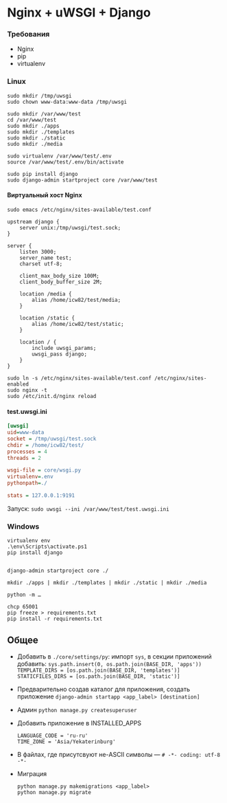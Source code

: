 Nginx + uWSGI + Django
======================

### Требования

* Nginx
* pip
* virtualenv


### Linux
```Shell
sudo mkdir /tmp/uwsgi
sudo chown www-data:www-data /tmp/uwsgi

sudo mkdir /var/www/test
cd /var/www/test
sudo mkdir ./apps
sudo mkdir ./templates
sudo mkdir ./static
sudo mkdir ./media

sudo virtualenv /var/www/test/.env
source /var/www/test/.env/bin/activate

sudo pip install django
sudo django-admin startproject core /var/www/test
```

#### Виртуальный хост Nginx

```Shell
sudo emacs /etc/nginx/sites-available/test.conf
```

```
upstream django {
    server unix:/tmp/uwsgi/test.sock;
}

server {
    listen 3000;
    server_name test;
    charset utf-8;

    client_max_body_size 100M;
    client_body_buffer_size 2M;

    location /media {
        alias /home/icw82/test/media;
    }

    location /static {
        alias /home/icw82/test/static;
    }

    location / {
        include uwsgi_params;
        uwsgi_pass django;
    }
}
```

```Shell
sudo ln -s /etc/nginx/sites-available/test.conf /etc/nginx/sites-enabled
sudo nginx -t
sudo /etc/init.d/nginx reload
```

#### test.uwsgi.ini
```ini
[uwsgi]
uid=www-data
socket = /tmp/uwsgi/test.sock
chdir = /home/icw82/test/
processes = 4
threads = 2

wsgi-file = core/wsgi.py
virtualenv=.env
pythonpath=./

stats = 127.0.0.1:9191
```

<!--
django_project_name = test
django_project_path = /var/www/%(django_project_name)/

uid = www-data
qid = www-data

socket = /tmp/uwsgi/test.sock
chdir = %(django_project_path)
processes = 4
threads = 2
master = true

virtualenv = .env
pythonpath = ./

stats = 127.0.0.1:9191
-->



Запуск:
`sudo uwsgi --ini /var/www/test/test.uwsgi.ini`


### Windows
```Shell
virtualenv env
.\env\Scripts\activate.ps1
pip install django


django-admin startproject core ./

mkdir ./apps | mkdir ./templates | mkdir ./static | mkdir ./media

```

`python -m …`

```
chcp 65001
pip freeze > requirements.txt
pip install -r requirements.txt
```


## Общее

* Добавить в `./core/settings/py`: импорт `sys`,
  в секции приложений добавить: `sys.path.insert(0, os.path.join(BASE_DIR, 'apps'))`
  `TEMPLATE_DIRS = [os.path.join(BASE_DIR, 'templates')]`
  `STATICFILES_DIRS = [os.path.join(BASE_DIR, 'static')]`
* Предварительно создав каталог для приложения, создать приложение
  `django-admin startapp <app_label> [destination]`

* Админ `python manage.py createsuperuser`

* Добавить приложение в INSTALLED_APPS
    ```
    LANGUAGE_CODE = 'ru-ru'
    TIME_ZONE = 'Asia/Yekaterinburg'
    ```

* В файлах, где присутсвуют не-ASCII символы — `# -*- coding: utf-8 -*-`

* Миграция
  ```
  python manage.py makemigrations <app_label>
  python manage.py migrate
  ```
